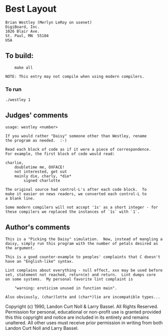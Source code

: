# Best Layout

	Brian Westley (Merlyn LeRoy on usenet)
	DigiBoard, Inc.
	1026 Blair Ave.
	St. Paul, MN  55104  
	USA

## To build:

        make all

	NOTE: This entry may not compile when using modern compilers.

### To run

	./westley 1

## Judges' comments

    usage: westley <number>

    If you would rather "Daisy" someone other than Westley, rename 
    the program as needed.  :-)

    Read each block of code as if it were a piece of correspondence.
    For example, the first block of code would read:

	charlie,
		doubletime me, OXFACE!
		not interested, get out
		mainly die, charly, *die*
			signed charlotte

    The original source had control-L's after each code block.  To 
    make it easier on news readers, we converted each control-L to 
    a blank line.

    Some modern compilers will not accept '1s' as a short integer - for
    these compilers we replaced the instances of `1s` with `1`.


## Author's comments

    This is a "Picking the Daisy" simulation.  Now, instead of mangling a 
    daisy, simply run this program with the number of petals desired as 
    the argument.
    
    This is a good counter-example to peoples' complaints that C doesn't
    have an "English-like" syntax.
    
    Lint complains about everything - null effect, xxx may be used before
    set, statement not reached, return(e) and return.  Lint dumps core
    on some systems.  My personal favorite lint complaint is
    
    	"warning: eroticism unused in function main".
    
    Also obviously, (char)lotte and (char*)lie are incompatible types...

Copyright (c) 1990, Landon Curt Noll & Larry Bassel.
All Rights Reserved.  Permission for personal, educational or non-profit use is
granted provided this this copyright and notice are included in its entirety
and remains unaltered.  All other uses must receive prior permission in writing
from both Landon Curt Noll and Larry Bassel.
